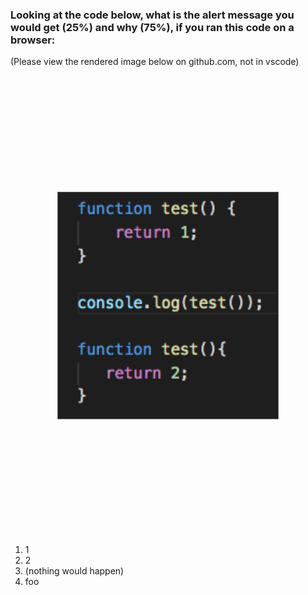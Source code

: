 ### Looking at the code below, what is the alert message you would get (25%) and why (75%), if you ran this code on a browser:

(Please view the rendered image below on github.com, not in vscode)

<img src="../images/test.png" alt="" width="70%" style="display: block; border: 1px solid #666; margin: 5vh auto;">

1. 1
1. 2
1. (nothing would happen)
1. foo    